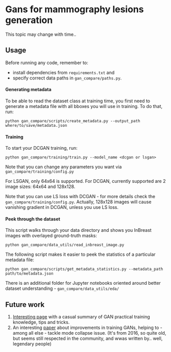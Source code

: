 # Gans for mammography lesions generation
This topic may change with time..
## Usage
Before running any code, remember to:
- install dependencies from `requirements.txt` and
- specify correct data paths in `gan_compare/paths.py`.

#### Generating metadata
To be able to read the dataset class at training time, you first need to generate a metadata file with all bboxes you will use in training. To do that, run:
```
python gan_compare/scripts/create_metadata.py --output_path where/to/save/metadata.json
```

#### Training

To start your DCGAN training, run:
```
python gan_compare/training/train.py --model_name <dcgan or lsgan>
```
Note that you can change any parameters you want via `gan_compare/training/config.py`

For LSGAN, only 64x64 is supported.
For DCGAN, currently supported are 2 image sizes: 64x64 and 128x128.

Note that you can use LS loss with DCGAN - for more details check the `gan_compare/training/config.py`. Actually, 128x128 images will cause vanishing gradient in DCGAN, unless you use LS loss.

#### Peek through the dataset
This script walks through your data directory and shows you InBreast images with overlayed ground-truth masks:
```
python gan_compare/data_utils/read_inbreast_image.py
```
The following script makes it easier to peek the statistics of a particular metadata file:
```
python gan_compare/scripts/get_metadata_statistics.py --metadata_path path/to/metadata.json
```
There is an additional folder for Jupyter notebooks oriented around better dataset understanding - `gan_compare/data_utils/eda/`

## Future work

1. [Interesting page](https://github.com/soumith/ganhacks) with a casual summary of GAN practical training knowledge, tips and tricks.
2. An interesting [paper](https://arxiv.org/pdf/1606.03498.pdf) about improvements in training GANs, helping to - among all else - tackle mode collapse issue. (It's from 2016, so quite old, but seems still respected in the community, and wwas written by.. well, legendary people)
